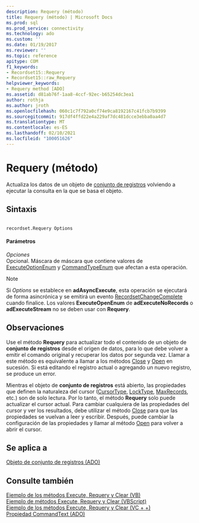 ```yaml
---
description: Requery (método)
title: Requery (método) | Microsoft Docs
ms.prod: sql
ms.prod_service: connectivity
ms.technology: ado
ms.custom: ''
ms.date: 01/19/2017
ms.reviewer: ''
ms.topic: reference
apitype: COM
f1_keywords:
- Recordset15::Requery
- Recordset15::raw_Requery
helpviewer_keywords:
- Requery method [ADO]
ms.assetid: d81ab76f-1aa8-4ccf-92ec-b65254dc3ea1
author: rothja
ms.author: jroth
ms.openlocfilehash: 060c1c7f792a0cf74e9ca8192167c41fcb7b9399
ms.sourcegitcommit: 917df4ffd22e4a229af7dc481dcce3ebba0aa4d7
ms.translationtype: MT
ms.contentlocale: es-ES
ms.lasthandoff: 02/10/2021
ms.locfileid: "100051626"
---
```

# <a name="requery-method"></a>Requery (método)
Actualiza los datos de un objeto de [conjunto de registros](./recordset-object-ado.md) volviendo a ejecutar la consulta en la que se basa el objeto.  
  
## <a name="syntax"></a>Sintaxis  
  
```  
  
recordset.Requery Options  
```  
  
#### <a name="parameters"></a>Parámetros  
 *Opciones*  
 Opcional. Máscara de máscara que contiene valores de [ExecuteOptionEnum](./executeoptionenum.md) y [CommandTypeEnum](./commandtypeenum.md) que afectan a esta operación.  
  
> [!NOTE]
>  Si *Options* se establece en **adAsyncExecute**, esta operación se ejecutará de forma asincrónica y se emitirá un evento [RecordsetChangeComplete](./willchangerecordset-and-recordsetchangecomplete-events-ado.md) cuando finalice. Los valores **ExecuteOpenEnum** de **adExecuteNoRecords** o **adExecuteStream** no se deben usar con **Requery**.  
  
## <a name="remarks"></a>Observaciones  
 Use el método **Requery** para actualizar todo el contenido de un objeto de **conjunto de registros** desde el origen de datos, para lo que debe volver a emitir el comando original y recuperar los datos por segunda vez. Llamar a este método es equivalente a llamar a los métodos [Close](./close-method-ado.md) y [Open](./open-method-ado-recordset.md) en sucesión. Si está editando el registro actual o agregando un nuevo registro, se produce un error.  
  
 Mientras el objeto de **conjunto de registros** está abierto, las propiedades que definen la naturaleza del cursor ([CursorType](./cursortype-property-ado.md), [LockType](./locktype-property-ado.md), [MaxRecords](./maxrecords-property-ado.md), etc.) son de solo lectura. Por lo tanto, el método **Requery** solo puede actualizar el cursor actual. Para cambiar cualquiera de las propiedades del cursor y ver los resultados, debe utilizar el método [Close](./close-method-ado.md) para que las propiedades se vuelvan a leer y escribir. Después, puede cambiar la configuración de las propiedades y llamar al método [Open](./open-method-ado-recordset.md) para volver a abrir el cursor.  
  
## <a name="applies-to"></a>Se aplica a  
 [Objeto de conjunto de registros (ADO)](./recordset-object-ado.md)  
  
## <a name="see-also"></a>Consulte también  
 [Ejemplo de los métodos Execute, Requery y Clear (VB)](./execute-requery-and-clear-methods-example-vb.md)   
 [Ejemplo de métodos Execute, Requery y Clear (VBScript)](./execute-requery-and-clear-methods-example-vbscript.md)   
 [Ejemplo de los métodos Execute, Requery y Clear (VC + +)](./execute-requery-and-clear-methods-example-vc.md)   
 [Propiedad CommandText (ADO)](./commandtext-property-ado.md)